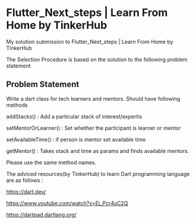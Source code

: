 # Flutter_Next_steps | Learn From Home by TinkerHub
My solution submission to Flutter_Next_steps | Learn From Home by TinkerHub

The Selection Procedure is based on the solution to the following problem statement
## Problem Statement

Write a dart class for tech learners and mentors. Should have following methods

addStacks() : Add a particular stack of interest/expertis

setMentorOrLearner() : Set whether the participant is learner or mentor

setAvailableTime() : if person is mentor set available time

getMentor() : Takes stack and time as params and finds available mentors. 

Please use the same method names.

The adviced resources(by TinkerHub) to learn Dart programming language are as follows :

https://dart.dev/

https://www.youtube.com/watch?v=Ej_Pcr4uC2Q

https://dartpad.dartlang.org/
